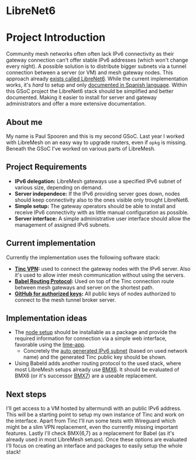# LibreNet6

# Project Introduction

Community mesh networks often often lack IPv6 connectivity as their gateway
connection can't offer stable IPv6 addresses (which won't change every night).
A possible solution is to distribute bigger subnets via a tunnel connection
between a server (or VM) and mesh gateway nodes.  This approach already [exists
called LibreNet6](docs.altermundi.net/LibreNet6).  While the current
implementation works, it's *hard* to setup and only [documented in Spanish
language](http://docs.altermundi.net/LibreNet6/Setup).  Within this GSoC
project the LibreNet6 stack should be simplified and better documented. Making
it easier to install for server and gateway administrators and offer a more
extensive documentation.

## About me

My name is Paul Spooren and this is my second GSoC. Last year I worked with
LibreMesh on an easy way to upgrade routers, even if `opkg` is missing. Beneath
the GSoC I've worked on various parts of LibreMesh.

## Project Requirements

* **IPv6 delegation:** LibreMesh gateways use a specified IPv6 subnet of various
  size, depending on demand.
* **Server independece:** If the IPv6 providing server goes down, nodes should
  keep connectivity also to the ones visible only trought LibreNet6.
* **Simple setup:** The gateway operators should be able to install and receive
  IPv6 connectivity with as little manual configuration as possible.
* **Server interface:** A simple administrative user interface should allow the
  management of assigned IPv6 subnets.

## Current implementation

Currently the implementation uses the following software stack:
* **[Tinc VPN](http://tinc-vpn.org/):** used to connect the gateway nodes with
  the IPv6 server. Also it's used to allow inter mesh communication without
using the servers.
* **[Babel Routing Protocol](https://www.irif.fr/~jch/software/babel/):** Used
  on top of the Tinc connection route between mesh gateways and server on the
shortest path.
* **[GitHub for authorized
  keys](https://github.com/libremesh/librenet6-hostkeys):** All public keys of
nodes authorized to connect to the mesh tunnel broker server.

## Implementation ideas

* The [node setup](http://docs.altermundi.net/LibreNet6/Setup#openwrt) should be
installable as a package and provide the required information for connection via
a simple web interface, favorable using the
[lime-app](https://github.com/libremesh/lime-app/).
    * Concretely the [auto generated IPv6 subnet](https://github.com/libremesh/lime-packages/blob/develop/packages/lime-system/files/etc/config/lime-defaults#L18)
(based on used network name) and the generated Tinc public key should be shown.
* Using Babeld adds another routing protocol to the used stack, where most
  LibreMesh setups already use [BMX6](https://github.com/bmx-routing/bmx6). It
should be evaluated of BMX6 (or it's successor
[BMX7](https://github.com/bmx-routing/bmx7)) are a useable replacement.

## Next steps

I'll get access to a VM hosted by altermundi with an public IPv6 address. This
will be a starting point to setup my own instance of Tinc and work on the
interface. Apart from Tinc I'll run some tests with Wireguard which might be a
slim VPN replacement, even tho currently missing important features.
Lastly I'll check BMX{6,7} as a replacement for Babel (as it's already used in
most LibreMesh setups).
Once these options are evaluated I'll focus on creating an interface and
packages to easily setup the whole stack!
